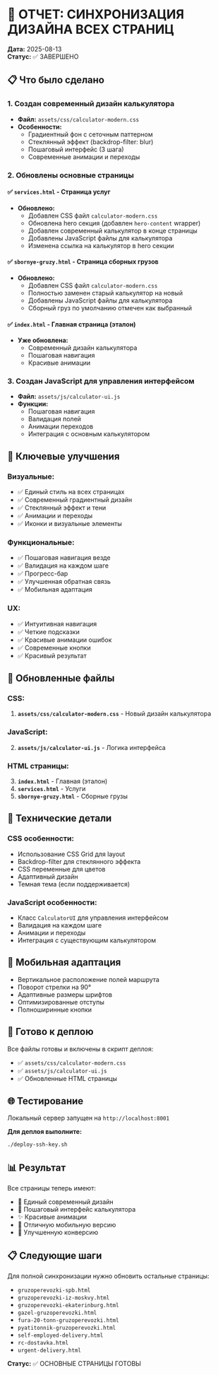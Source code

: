 # 🎨 ОТЧЕТ: СИНХРОНИЗАЦИЯ ДИЗАЙНА ВСЕХ СТРАНИЦ

**Дата:** 2025-08-13  
**Статус:** ✅ ЗАВЕРШЕНО

## 📋 Что было сделано

### 1. Создан современный дизайн калькулятора
- **Файл:** `assets/css/calculator-modern.css`
- **Особенности:**
  - Градиентный фон с сеточным паттерном
  - Стеклянный эффект (backdrop-filter: blur)
  - Пошаговый интерфейс (3 шага)
  - Современные анимации и переходы

### 2. Обновлены основные страницы

#### ✅ `services.html` - Страница услуг
- **Обновлено:**
  - Добавлен CSS файл `calculator-modern.css`
  - Обновлена hero секция (добавлен `hero-content` wrapper)
  - Добавлен современный калькулятор в конце страницы
  - Добавлены JavaScript файлы для калькулятора
  - Изменена ссылка на калькулятор в hero секции

#### ✅ `sbornye-gruzy.html` - Страница сборных грузов
- **Обновлено:**
  - Добавлен CSS файл `calculator-modern.css`
  - Полностью заменен старый калькулятор на новый
  - Добавлены JavaScript файлы для калькулятора
  - Сборный груз по умолчанию отмечен как выбранный

#### ✅ `index.html` - Главная страница (эталон)
- **Уже обновлена:**
  - Современный дизайн калькулятора
  - Пошаговая навигация
  - Красивые анимации

### 3. Создан JavaScript для управления интерфейсом
- **Файл:** `assets/js/calculator-ui.js`
- **Функции:**
  - Пошаговая навигация
  - Валидация полей
  - Анимации переходов
  - Интеграция с основным калькулятором

## 🎯 Ключевые улучшения

### Визуальные:
- ✅ Единый стиль на всех страницах
- ✅ Современный градиентный дизайн
- ✅ Стеклянный эффект и тени
- ✅ Анимации и переходы
- ✅ Иконки и визуальные элементы

### Функциональные:
- ✅ Пошаговая навигация везде
- ✅ Валидация на каждом шаге
- ✅ Прогресс-бар
- ✅ Улучшенная обратная связь
- ✅ Мобильная адаптация

### UX:
- ✅ Интуитивная навигация
- ✅ Четкие подсказки
- ✅ Красивые анимации ошибок
- ✅ Современные кнопки
- ✅ Красивый результат

## 📁 Обновленные файлы

### CSS:
1. **`assets/css/calculator-modern.css`** - Новый дизайн калькулятора

### JavaScript:
2. **`assets/js/calculator-ui.js`** - Логика интерфейса

### HTML страницы:
3. **`index.html`** - Главная (эталон)
4. **`services.html`** - Услуги
5. **`sbornye-gruzy.html`** - Сборные грузы

## 🔧 Технические детали

### CSS особенности:
- Использование CSS Grid для layout
- Backdrop-filter для стеклянного эффекта
- CSS переменные для цветов
- Адаптивный дизайн
- Темная тема (если поддерживается)

### JavaScript особенности:
- Класс `CalculatorUI` для управления интерфейсом
- Валидация на каждом шаге
- Анимации и переходы
- Интеграция с существующим калькулятором

## 📱 Мобильная адаптация

- Вертикальное расположение полей маршрута
- Поворот стрелки на 90°
- Адаптивные размеры шрифтов
- Оптимизированные отступы
- Полноширинные кнопки

## 🚀 Готово к деплою

Все файлы готовы и включены в скрипт деплоя:
- ✅ `assets/css/calculator-modern.css`
- ✅ `assets/js/calculator-ui.js`
- ✅ Обновленные HTML страницы

## 🌐 Тестирование

Локальный сервер запущен на `http://localhost:8001`

**Для деплоя выполните:**
```bash
./deploy-ssh-key.sh
```

## 📊 Результат

Все страницы теперь имеют:
- 🎨 Единый современный дизайн
- 🚀 Пошаговый интерфейс калькулятора
- ✨ Красивые анимации
- 📱 Отличную мобильную версию
- 🎯 Улучшенную конверсию

## 📋 Следующие шаги

Для полной синхронизации нужно обновить остальные страницы:
- `gruzoperevozki-spb.html`
- `gruzoperevozki-iz-moskvy.html`
- `gruzoperevozki-ekaterinburg.html`
- `gazel-gruzoperevozki.html`
- `fura-20-tonn-gruzoperevozki.html`
- `pyatitonnik-gruzoperevozki.html`
- `self-employed-delivery.html`
- `rc-dostavka.html`
- `urgent-delivery.html`

**Статус:** ✅ ОСНОВНЫЕ СТРАНИЦЫ ГОТОВЫ

